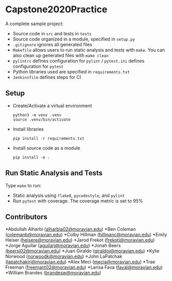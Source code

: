 
# Capstone2020Practice

A complete sample project:

* Source code in `src` and tests in `tests`
* Source code organized in a module, specified in `setup.py`
* `.gitignore` ignores all generated files
* `Makefile` allows users to run static analysis and tests with `make`.  You can also clean up generated files with `make clean`
* `pylintrc` defines configuration for `pylint` / `pytest.ini` defines configuration for `pytest`
* Python libraries used are specified in `requirements.txt`
* `Jenkinsfile` defines steps for CI

## Setup

* Create/Activate a virtual environment

  ```
  python3 -m venv .venv
  source .venv/bin/activate
  ```

* Install libraries

  ```
  pip install -r requirements.txt
  ```

* Install source code as a module

  ```
  pip install -e .
  ```
  

## Run Static Analysis and Tests

Type `make` to run:

* Static analysis using `flake8`, `pycodestyle`, and `pylint`
* Run `pytest` with coverage.  The coverage metric is set to 95%

## Contributors

*Abdullah Alharbi (alharbia02@moravian.edu)
*Ben Coleman (colemanb@moravian.edu)
*Colby Hillman (hillmanc@moravian.edu)
*Emily Heiser (heisere@moravian.edu)
*Jarod Frekot (frekotj@moravian.edu)
*Jorge Aguilar (aguilarj@moravian.edu)
*Jonah Beers (beersj02@moravian.edu)
*Juan Giraldo (giraldoj@moravian.edu)
*Kylie Norwood (norwoodk@moravian.edu)
*John LaPatchak (lapatchakjrj@moravian.edu)
*Alex Meci (mecia@moravian.edu)
*Trae Freeman (freemant02@moravian.edu)
*Larisa Fava (faval@moravian.edu)
*William Brandes (brandesw@moravian.edu)
